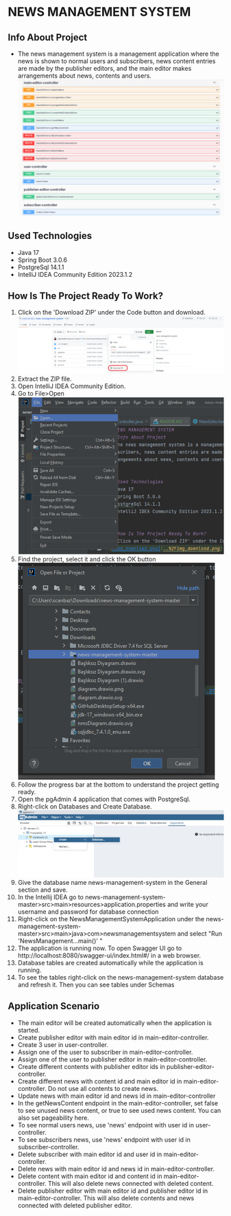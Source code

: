 # NEWS MANAGEMENT SYSTEM
## Info About Project
* The news management system is a management application where the news is shown to normal users and 
subscribers, news content entries are made by the publisher editors, and the main editor makes 
arrangements about news, contents and users.![img_swagger.png](img%2Fimg_swagger.png)


## Used Technologies
* Java 17
* Spring Boot 3.0.6
* PostgreSql 14.1.1
* IntelliJ IDEA Community Edition 2023.1.2 


## How Is The Project Ready To Work?
1) Click on the 'Download ZIP' under the Code button and download.
![img_download.png](img%2Fimg_download.png)
2) Extract the ZIP file.
3) Open IntelliJ IDEA Community Edition.
4) Go to File>Open
![img_open.png](img%2Fimg_open.png)
5) Find the project, select it and click the OK button
![img_chooseProject.PNG](img%2Fimg_chooseProject.PNG)
6) Follow the progress bar at the bottom to understand the project getting ready.
7) Open the pgAdmin 4 application that comes with PostgreSql.
8) Right-click on Databases and Create Database.
![img_db_create.png](img%2Fimg_db_create.png)
9) Give the database name news-management-system in the General section and save.
10) In the Intellij IDEA go to news-management-system-master>src>main>resources>application.properties and write your username and password for database connection
11) Right-click on the NewsManagementSystemApplication under the news-management-system-master>src>main>java>com>newsmanagementsystem and select "Run 'NewsManagement...main()' "
12) The application is running now. To open Swagger UI go to http://localhost:8080/swagger-ui/index.html#/ in a web browser.
13) Database tables are created automatically while the application is running. 
14) To see the tables right-click on the news-management-system database and refresh it. Then you can see tables under Schemas


## Application Scenario
* The main editor will be created automatically when the application is started.
* Create publisher editor with main editor id in main-editor-controller.
* Create 3 user in user-controller.
* Assign one of the user to subscriber in main-editor-controller. 
* Assign one of the user to publisher editor in main-editor-controller.
* Create different contents with publisher editor ids in publisher-editor-controller.
* Create different news with content id and main editor id in main-editor-controller. Do not use all contents to create news.
* Update news with main editor id and news id in main-editor-controller
* In the getNewsContent endpoint in the main-editor-controller, set false to see unused news content, or true to see used news content.
  You can also set pageability here.
* To see normal users news, use 'news' endpoint with user id in user-controller.
* To see subscribers news, use 'news' endpoint with user id in subscriber-controller.
* Delete subscriber with main editor id and user id in main-editor-controller.
* Delete news with  main editor id and news id in main-editor-controller.
* Delete content with main editor id and content id in main-editor-controller. This will also delete news connected with deleted content.
* Delete publisher editor with main editor id and publisher editor id in main-editor-controller.
This will also delete contents and news connected with deleted publisher editor.
